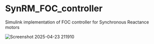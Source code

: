 # SynRM_FOC_controller
Simulink implementation of FOC controller for Synchronous Reactance motors


![Screenshot 2025-04-23 211910](https://github.com/user-attachments/assets/459f4448-bdaa-4a18-9267-e006b5228a1c)
